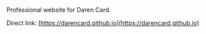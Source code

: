 Professional website for Daren Card.

Direct link: [https://darencard.github.io](https://darencard.github.io)
